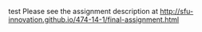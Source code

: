 test
Please see the assignment description at http://sfu-innovation.github.io/474-14-1/final-assignment.html 
